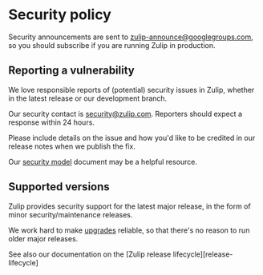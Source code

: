 # Security policy

Security announcements are sent to zulip-announce@googlegroups.com,
so you should subscribe if you are running Zulip in production.

## Reporting a vulnerability

We love responsible reports of (potential) security issues in Zulip,
whether in the latest release or our development branch.

Our security contact is security@zulip.com.  Reporters should expect a
response within 24 hours.

Please include details on the issue and how you'd like to be credited
in our release notes when we publish the fix.

Our [security model][security-model] document may be a helpful
resource.

## Supported versions

Zulip provides security support for the latest major release, in the
form of minor security/maintenance releases.

We work hard to make [upgrades][upgrades] reliable, so that there's no
reason to run older major releases.

See also our documentation on the [Zulip release lifecycle][release-lifecycle]

[security-model]: https://zulip.readthedocs.io/en/latest/production/security-model.html
[upgrades]: https://zulip.readthedocs.io/en/latest/production/upgrade-or-modify.html#upgrading-to-a-release
[release-cycle]: https://zulip.readthedocs.io/en/latest/overview/release-lifecycle.html

